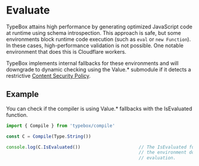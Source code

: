 # Evaluate

TypeBox attains high performance by generating optimized JavaScript code at runtime using schema introspection. This approach is safe, but some environments block runtime code execution (such as `eval` or `new Function`). In these cases, high-performance validation is not possible. One notable environment that does this is Cloudflare workers.

TypeBox implements internal fallbacks for these environments and will downgrade to dynamic checking using the Value.* submodule if it detects a restrictive [Content Security Policy](https://developer.mozilla.org/en-US/docs/Web/HTTP/Guides/CSP). 


## Example

You can check if the compiler is using Value.* fallbacks with the IsEvaluated function.

 ```typescript
import { Compile } from 'typebox/compile'

const C = Compile(Type.String())

console.log(C.IsEvaluated())                      // The IsEvaluated function will return false if
                                                   // the environment does not support runtime code
                                                   // evaluation.
```